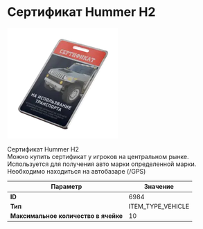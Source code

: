 # Сертификат Hummer H2

![Item Image](../img/6984.webp?raw=true)

Сертификат Hummer H2<br>Можно купить сертификат у игроков на центральном рынке.<br>Используется для получения авто марки определенной марки.<br>Необходимо находиться на автобазаре (/GPS)


| Параметр | Значение |
|----------|----------|
| **ID** | 6984 |
| **Тип** | ITEM_TYPE_VEHICLE |
| **Максимальное количество в ячейке** | 10 |

